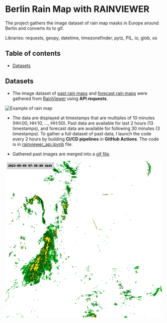 # Berlin Rain Map with RAINVIEWER

The project gathers the image dataset of rain map masks in Europe around Berlin and converts its to gif. 

Libraries: requests, geopy, datetime, timezonefinder, pytz, PIL, io, glob, os



## Table of contents
- [Datasets](#datasets)



## Datasets

- The image dataset of [past rain maps](https://github.com/am-tropin/rain-maps-api/tree/main/past_png) and [forecast rain maps](https://github.com/am-tropin/rain-maps-api/tree/main/nowcast_png) were gathered from [RainViewer](https://www.rainviewer.com/api/weather-maps-api.html) using **API requests**.

![Example of rain map](https://github.com/am-tropin/rain-maps-api/blob/main/drafts/berlin%1683610200%20(for%20readme).png)

- The data are displayed at timestamps that are multiples of 10 minutes (HH:00, HH:10, ..., HH:50). Past data are available for last 2 hours (13 timestamps), and forecast data are available for following 30 minutes (3 timestamps). To gather a full dataset of past data, I launch the code every 2 hours by building **CI/CD pipelines** in **GitHub Actions**. The code is in [rainviewer_api.ipynb](https://github.com/am-tropin/rain-maps-api/blob/main/rainviewer_api.ipynb) file.

- Gathered past images are merged into a [gif file](https://github.com/am-tropin/rain-maps-api/tree/main/past_gif).

![Gif for May 9-11, 2023](https://github.com/am-tropin/rain-maps-api/blob/main/drafts/berlin%20%202023-05-11%2018%3A25%3A31%20CEST%20(for%20readme).gif)